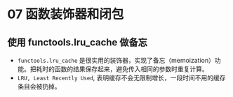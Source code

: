 # 07 函数装饰器和闭包

## 使用 functools.lru_cache 做备忘

- `functools.lru_cache` 是很实用的装饰器，实现了备忘（memoization）功能。把耗时的函数的结果保存起来，避免传入相同的参数时重复计算。
- `LRU, Least Recently Used`, 表明缓存不会无限制增长，一段时间不用的缓存条目会被扔掉。
